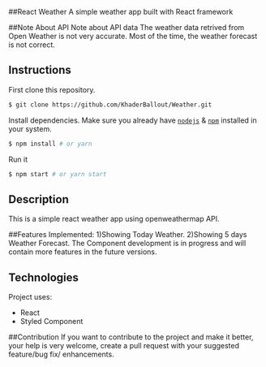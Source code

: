 ##React Weather
A simple weather app built with React framework

##Note About API
Note about API data
The weather data retrived from Open Weather is not very accurate. Most of the time, the weather forecast is not correct.


## Instructions

First clone this repository.
```bash
$ git clone https://github.com/KhaderBallout/Weather.git
```

Install dependencies. Make sure you already have [`nodejs`](https://nodejs.org/en/) & [`npm`](https://www.npmjs.com/) installed in your system.
```bash
$ npm install # or yarn
```

Run it
```bash
$ npm start # or yarn start
```

## Description
This is a simple react weather app using openweathermap API.


##Features Implemented:
1)Showing Today Weather.
2)Showing 5 days Weather Forecast.
The Component development is in progress and will contain more features in the future versions.

## Technologies
Project uses:
* React
* Styled Component

##Contribution
If you want to contribute to the project and make it better, your help is very welcome, create a pull request with your suggested feature/bug fix/ enhancements.
